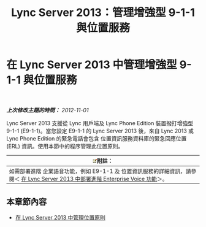 ﻿---
title: Lync Server 2013：管理增強型 9-1-1 與位置服務
TOCTitle: 管理增強型 9-1-1 與位置服務
ms:assetid: 307c5aeb-9917-46a2-a95d-de30dea27beb
ms:mtpsurl: https://technet.microsoft.com/zh-tw/library/JJ688012(v=OCS.15)
ms:contentKeyID: 49890006
ms.date: 08/10/2015
mtps_version: v=OCS.15
ms.translationtype: HT
---

# 在 Lync Server 2013 中管理增強型 9-1-1 與位置服務

 

_**上次修改主題的時間：** 2012-11-01_

Lync Server 2013 支援從 Lync 用戶端及 Lync Phone Edition 裝置撥打增強型 9-1-1 (E9-1-1)。當您設定 E9-1-1 的 Lync Server 2013 後，來自 Lync 2013 或 Lync Phone Edition 的緊急電話會包含 位置資訊服務資料庫的緊急回應位置 (ERL) 資訊。使用本節中的程序管理此位置原則。

<table>
<thead>
<tr class="header">
<th><img src="images/Gg398811.note(OCS.15).gif" title="note" alt="note" />附註：</th>
</tr>
</thead>
<tbody>
<tr class="odd">
<td>如需部署進階 企業語音功能，例如 E9-1-1 及 位置資訊服務的詳細資訊，請參閱＜ <a href="lync-server-2013-deploying-advanced-enterprise-voice-features.md">在 Lync Server 2013 中部署進階 Enterprise Voice 功能</a>＞。</td>
</tr>
</tbody>
</table>


## 本章節內容

  - [在 Lync Server 2013 中管理位置原則](lync-server-2013-managing-location-policy.md)

